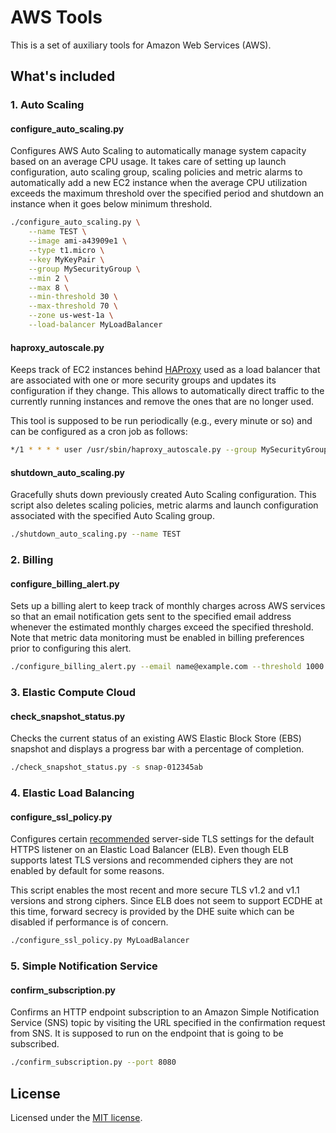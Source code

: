 # AWS Tools

This is a set of auxiliary tools for Amazon Web Services (AWS).

## What's included

### 1. Auto Scaling

#### configure_auto_scaling.py

Configures AWS Auto Scaling to automatically manage system capacity based on
an average CPU usage. It takes care of setting up launch configuration, auto
scaling group, scaling policies and metric alarms to automatically add a new
EC2 instance when the average CPU utilization exceeds the maximum threshold
over the specified period and shutdown an instance when it goes below minimum
threshold.

```bash
./configure_auto_scaling.py \
    --name TEST \
    --image ami-a43909e1 \
    --type t1.micro \
    --key MyKeyPair \
    --group MySecurityGroup \
    --min 2 \
    --max 8 \
    --min-threshold 30 \
    --max-threshold 70 \
    --zone us-west-1a \
    --load-balancer MyLoadBalancer
```

#### haproxy_autoscale.py

Keeps track of EC2 instances behind [HAProxy](http://haproxy.1wt.eu/) used as
a load balancer that are associated with one or more security groups and updates
its configuration if they change. This allows to automatically direct traffic
to the currently running instances and remove the ones that are no longer used.

This tool is supposed to be run periodically (e.g., every minute or so) and
can be configured as a cron job as follows:

```bash
*/1 * * * * user /usr/sbin/haproxy_autoscale.py --group MySecurityGroup
```

#### shutdown_auto_scaling.py

Gracefully shuts down previously created Auto Scaling configuration. This script
also deletes scaling policies, metric alarms and launch configuration associated
with the specified Auto Scaling group.

```bash
./shutdown_auto_scaling.py --name TEST
```

### 2. Billing

#### configure_billing_alert.py

Sets up a billing alert to keep track of monthly charges across AWS services so
that an email notification gets sent to the specified email address whenever the
estimated monthly charges exceed the specified threshold. Note that metric data
monitoring must be enabled in billing preferences prior to configuring this alert.

```bash
./configure_billing_alert.py --email name@example.com --threshold 1000
```

### 3. Elastic Compute Cloud

#### check_snapshot_status.py

Checks the current status of an existing AWS Elastic Block Store (EBS) snapshot
and displays a progress bar with a percentage of completion.

```bash
./check_snapshot_status.py -s snap-012345ab
```

### 4. Elastic Load Balancing

#### configure_ssl_policy.py

Configures certain [recommended](https://wiki.mozilla.org/Security/Server_Side_TLS)
server-side TLS settings for the default HTTPS listener on an Elastic Load
Balancer (ELB). Even though ELB supports latest TLS versions and recommended
ciphers they are not enabled by default for some reasons.


This script enables the most recent and more secure TLS v1.2 and v1.1 versions
and strong ciphers. Since ELB does not seem to support ECDHE at this time, forward
secrecy is provided by the DHE suite which can be disabled if performance is of
concern.

```bash
./configure_ssl_policy.py MyLoadBalancer
```

### 5. Simple Notification Service

#### confirm_subscription.py

Confirms an HTTP endpoint subscription to an Amazon Simple Notification Service
(SNS) topic by visiting the URL specified in the confirmation request from SNS.
It is supposed to run on the endpoint that is going to be subscribed.

```bash
./confirm_subscription.py --port 8080
```

## License

Licensed under the [MIT license](LICENSE).

